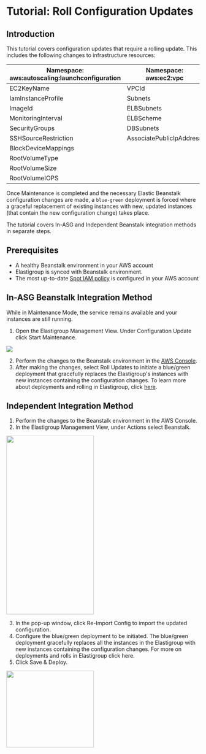 # Tutorial: Roll Configuration Updates

## Introduction

This tutorial covers configuration updates that require a rolling update. This includes the following changes to infrastructure resources:

| **Namespace: aws:autoscaling:launchconfiguration** | **Namespace: aws:ec2:vpc** |
| -------------------------------------------------- | -------------------------- |
| EC2KeyName                                         | VPCId                      |
| IamInstanceProfile                                 | Subnets                    |
| ImageId                                            | ELBSubnets                 |
| MonitoringInterval                                 | ELBScheme                  |
| SecurityGroups                                     | DBSubnets                  |
| SSHSourceRestriction                               | AssociatePublicIpAddress   |
| BlockDeviceMappings                                |
| RootVolumeType                                     |
| RootVolumeSize                                     |
| RootVolumeIOPS                                     |

Once Maintenance is completed and the necessary Elastic Beanstalk configuration changes are made, a `blue-green` deployment is forced where a graceful replacement of existing instances with new, updated instances (that contain the new configuration change) takes place.

The tutorial covers In-ASG and Independent Beanstalk integration methods in separate steps.

## Prerequisites

- A healthy Beanstalk environment in your AWS account
- Elastigroup is synced with Beanstalk environment.
- The most up-to-date [Spot IAM policy](https://docs.spot.io/spotinst-api/administration/spotinst-policy/) is configured in your AWS account

## In-ASG Beanstalk Integration Method

While in Maintenance Mode, the service remains available and your instances are still running.

1. Open the Elastigroup Management View. Under Configuration Update click Start Maintenance.

<img src="/elastigroup/_media/roll-configuration-updates_1.png" />

2. Perform the changes to the Beanstalk environment in the [AWS Console](https://console.aws.amazon.com/).
3. After making the changes, select Roll Updates to initiate a blue/green deployment that gracefully replaces the Elastigroup's instances with new instances containing the configuration changes. To learn more about deployments and rolling in Elastigroup, click [here](elastigroup/tutorials/elastigroup-actions-menu/deploy-or-roll-elastigroup).

## Independent Integration Method

1. Perform the changes to the Beanstalk environment in the AWS Console.
2. In the Elastigroup Management View, under Actions select Beanstalk.

<img src="/elastigroup/_media/roll-configuration-updates_2.png" width="228" height="466" />

3. In the pop-up window, click Re-Import Config to import the updated configuration.
4. Configure the blue/green deployment to be initiated. The blue/green deployment gracefully replaces all the instances in the Elastigroup with new instances containing the configuration changes. For more on deployments and rolls in Elastigroup click here.
5. Click Save & Deploy.

<img src="/elastigroup/_media/roll-configuration-updates_3.png" width="228" height="200" />
